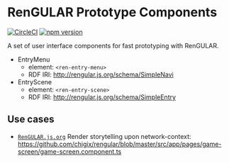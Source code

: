 # RenGULAR Prototype Components

[![CircleCI](https://circleci.com/gh/chigix/rengular/tree/master.svg?style=shield)](https://circleci.com/gh/chigix/rengular/tree/master)
[![npm version](https://badge.fury.io/js/%40rengular-component%2Fprototypes.svg)](https://www.npmjs.com/@rengular-component/prototypes)

A set of user interface components for fast prototyping with RenGULAR.

* EntryMenu
  * element: `<ren-entry-menu>`
  * RDF IRI: <http://rengular.js.org/schema/SimpleNavi>
* EntryScene
  * element: `<ren-entry-scene>`
  * RDF IRI: <http://rengular.js.org/schema/SimpleEntry>

## Use cases

* [`RenGULAR.js.org`](https://rengular.js.org) Render storytelling upon network-context: <https://github.com/chigix/rengular/blob/master/src/app/pages/game-screen/game-screen.component.ts>
